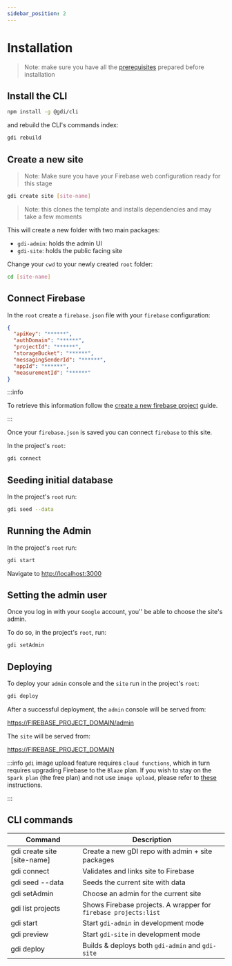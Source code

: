 ```yaml
---
sidebar_position: 2
---
```


# Installation

> Note: make sure you have all the [prerequisites](./prerequisites.md) prepared before installation

## Install the CLI

```sh
npm install -g @gdi/cli
```

and rebuild the CLI's commands index:

```sh
gdi rebuild
```

## Create a new site

> Note: Make sure you have your Firebase web configuration ready for this stage

```sh
gdi create site [site-name]
```

> Note: this clones the template and installs dependencies and may take a few moments

This will create a new folder with two main packages:

- `gdi-admin`: holds the admin UI
- `gdi-site`: holds the public facing site

Change your `cwd` to your newly created `root` folder:

```sh
cd [site-name]
```

## Connect Firebase

In the `root` create a `firebase.json` file with your `firebase` configuration:

```json title="firebase.json"
{
  "apiKey": "******",
  "authDomain": "******",
  "projectId": "******",
  "storageBucket": "******",
  "messagingSenderId": "******",
  "appId": "******",
  "measurementId": "******"
}
```

:::info

To retrieve this information follow the [create a new firebase project](../how-tos/create-a-firebase-project.md) guide.

:::

Once your `firebase.json` is saved you can connect `firebase` to this site.

In the project's `root`:

```sh
gdi connect
```

## Seeding initial database

In the project's `root` run:

```sh
gdi seed --data
```

## Running the Admin

In the project's `root` run:

```sh
gdi start
```

Navigate to [http://localhost:3000](http://localhost:3000)

## Setting the admin user

Once you log in with your `Google` account, you'' be able to choose the site's admin.

To do so, in the project's `root`, run:

```sh
gdi setAdmin
```

## Deploying

To deploy your `admin` console and the `site` run
in the project's `root`:

```sh
gdi deploy
```

After a successful deployment, the `admin` console will be served from:

[https://FIREBASE_PROJECT_DOMAIN/admin](https://FIREBASE_PROJECT_DOMAIN/admin)

The `site` will be served from:

[https://FIREBASE_PROJECT_DOMAIN](https://FIREBASE_PROJECT_DOMAIN)

:::info
`gdi` image upload feature requires `cloud functions`, which in turn requires upgrading Firebase to the `Blaze` plan. If you wish to stay on the `Spark plan` (the free plan) and not use `image upload`, please refer to [these](../topics/image-upload#disabling-cloud-function) instructions.

:::

## CLI commands

| Command                     | Description                                                     |
| --------------------------- | --------------------------------------------------------------- |
| gdi create site [site-name] | Create a new gDI repo with admin + site packages                |
| gdi connect                 | Validates and links site to Firebase                            |
| gdi seed --data             | Seeds the current site with data                                |
| gdi setAdmin                | Choose an admin for the current site                            |
| gdi list projects           | Shows Firebase projects. A wrapper for `firebase projects:list` |
| gdi start                   | Start `gdi-admin` in development mode                           |
| gdi preview                 | Start `gdi-site` in development mode                            |
| gdi deploy                  | Builds & deploys both `gdi-admin` and `gdi-site`                |
